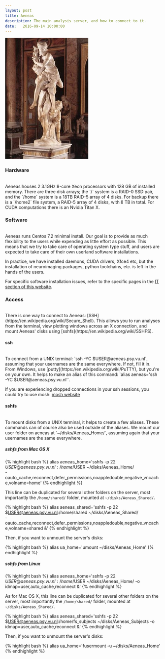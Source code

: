 ```yaml
---
layout: post
title: Aeneas
description: The main analysis server, and how to connect to it.
date:   2016-09-14 10:00:00
---
```


<img class="col one right" src="/img/IT/aeneas.jpg">

### Hardware
<br />
Aeneas houses 2 3.1GHz 8-core Xeon processors with 128 GB of installed memory. There are three disk arrays; the `/` system is a RAID-0 SSD pair, and the `/home` system is a 18TB RAID-5 array of 4 disks. For backup there is a `/home2` file system, a RAID-5 array of 4 disks, with 8 TB in total. For CUDA computations there is an Nvidia Titan X.
<br />


### Software
<br />
Aeneas runs Centos 7.2 minimal install. Our goal is to provide as much flexibility to the users while expending as little effort as possible. This means that we try to take care of operating system type stuff, and users are expected to take care of their own userland software installations. 

In practice, we have installed daemons, CUDA drivers, Xfce4 etc, but the installation of neuroimaging packages, python toolchains, etc. is left in the hands of the users. 

For specific software installation issues, refer to the specific pages in the [IT section of this website](/IT). 
<br />


### Access
<br />
There is one way to connect to Aeneas: [SSH](https://en.wikipedia.org/wiki/Secure_Shell). This allows you to run analyses from the terminal, view plotting windows across an X connection, and mount Aeneas' disks using [sshfs](https://en.wikipedia.org/wiki/SSHFS).

#### ssh
<br />
To connect from a UNIX terminal:
`ssh -YC $USER@aeneas.psy.vu.nl`, assuming that your usernames are the same everywhere. If not, fill it in. From Windows, use [putty](https://en.wikipedia.org/wiki/PuTTY), but you're on your own. It helps to make an alias of this command: `alias aeneas='ssh -YC $USER@aeneas.psy.vu.nl'`.

If you are experiencing dropped connections in your ssh sessions, you could try to use mosh: [mosh website](https://mosh.org)

#### sshfs
<br />
To mount disks from a UNIX terminal, it helps to create a few aliases. 
These commands can of course also be used outside of the aliases. We mount our user folder on aeneas at `~/disks/Aeneas_Home/`, assuming again that your usernames are the same everywhere.

##### sshfs from Mac OS X

{% highlight bash %}
alias aeneas_home='sshfs -p 22 $USER@aeneas.psy.vu.nl:/home/$USER ~/disks/Aeneas_Home/ \
 -oauto_cache,reconnect,defer_permissions,noappledouble,negative_vncache,volname=home'
{% endhighlight %}

This line can be duplicated for several other folders on the server, most importantly the `/home/shared/` folder, mounted at `~/disks/Aeneas_Shared/`. 

{% highlight bash %}
alias aeneas_shared='sshfs -p 22 $USER@aeneas.psy.vu.nl:/home/shared ~/disks/Aeneas_Shared/ \
 -oauto_cache,reconnect,defer_permissions,noappledouble,negative_vncache,volname=shared &'
{% endhighlight %}

Then, if you want to unmount the server's disks:

{% highlight bash %}
alias ua_home='umount ~/disks/Aeneas_Home'
{% endhighlight %}

##### sshfs from Linux


{% highlight bash %}
alias aeneas_home='sshfs -p 22 $USER@aeneas.psy.vu.nl:/home/$USER ~/disks/Aeneas_Home/ -o idmap=user,auto_cache,reconnect &'
{% endhighlight %}

As for Mac OS X, this line can be duplicated for several other folders on the server, most importantly the `/home/shared/` folder, mounted at `~/disks/Aeneas_Shared/`. 

{% highlight bash %}
alias aeneas_shared='sshfs -p 22 $USER@aeneas.psy.vu.nl:/home/fs_subjects ~/disks/Aeneas_Subjects -o idmap=user,auto_cache,reconnect &'
{% endhighlight %}

Then, if you want to unmount the server's disks:

{% highlight bash %}
alias ua_home='fusermount -u ~/disks/Aeneas_Home'
{% endhighlight %}






